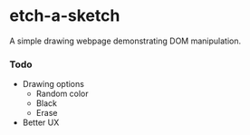 # etch-a-sketch
A simple drawing webpage demonstrating DOM manipulation.

### Todo
- Drawing options
  - Random color
  - Black
  - Erase
- Better UX
